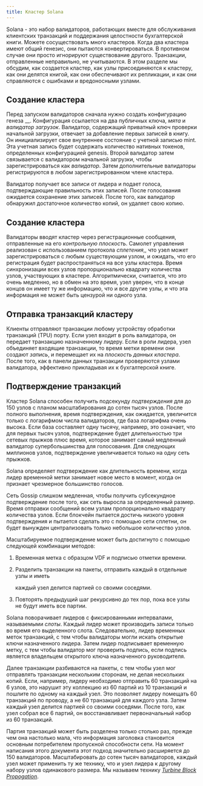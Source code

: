 ```yaml
---
title: Кластер Solana
---
```


Solana - это набор валидаторов, работающих вместе для обслуживания клиентских транзакций и поддержания целостности бухгалтерской книги. Можете сосуществовать много кластеров. Когда два кластера имеют общий генезис, они пытаются конвертироваться. В противном случае они просто игнорируют существование другого. Транзакции, отправленные неправильно, не учитываются. В этом разделе мы обсудим, как создается кластер, как узлы присоединяются к кластеру, как они делятся книгой, как они обеспечивают их репликации, и как они справляются с ошибками и вредоносными узлами.

## Создание кластера

Перед запуском валидаторов сначала нужно создать конфигурацию генеза __. Конфигурация ссылается на два публичных ключа, _мята_ и _валидатор загрузок_. Валидатор, содержащий приватный ключ проверки начальной загрузки, отвечает за добавление первых записей в книгу. Он инициализирует свое внутреннее состояние с учетной записью mint. Эта учетная запись будет содержать количество нативных токенов, определенных конфигурацией genesis. Второй валидатор затем связывается с валидатором начальной загрузки, чтобы зарегистрироваться как _валидатор_. Затем дополнительные валидаторы регистрируются в любом зарегистрированном члене кластера.

Валидатор получает все записи от лидера и подает голоса, подтверждающие правильность этих записей. После голосования ожидается сохранение этих записей. После того, как валидатор обнаружил достаточное количество копий, он удаляет свою копию.

## Создание кластера

Валидаторы вводят кластер через регистрационные сообщения, отправленные на его _контрольную плоскость_. Самолет управления реализован с использованием протокола _сплетения_,, что узел может зарегистрироваться с любым существующим узлом, и ожидать, что его регистрация будет распространяться на все узлы кластера. Время синхронизации всех узлов пропорционально квадрату количества узлов, участвующих в кластере. Алгоритмически, считается, что это очень медленно, но в обмен на это время, узел уверен, что в конце концов он имеет ту же информацию, что и все другие узлы, и что эта информация не может быть цензурой ни одного узла.

## Отправка транзакций кластеру

Клиенты отправляют транзакции любому устройству обработки транзакций \(TPU\) порту. Если узел входит в роль валидатора, он передает транзакцию назначенному лидеру. Если в роли лидера, узел объединяет входящие транзакции, то время метки времени они создают _запись_, и перемещает их на _плоскость данных кластера_. После того, как в панели данных транзакции проверяются узлами валидатора, эффективно прикладывая их к бухгалтерской книге.

## Подтверждение транзакций

Кластер Solana способен получить подсекунду _подтверждения_ для до 150 узлов с планом масштабирования до сотен тысяч узлов. После полного выполнения, время подтверждения, как ожидается, увеличится только с логарифмом числа валидаторов, где база логарифма очень высока. Если база составляет одну тысячу, например, это означает, что для первых тысяч узлов, подтверждение будет длительностью три сетевых прыжков плюс время, которое занимает самый медленный валидатор супербольшинства для голосования. Для следующих миллионов узлов, подтверждение увеличивается только на одну сеть прыжков.

Solana определяет подтверждение как длительность времени, когда лидер временной метки занимает новое место в момент, когда он признает чрезмерное большинство голосов.

Сеть Gossip слишком медленная, чтобы получить субсекундное подтверждение после того, как сеть выросла за определенный размер. Время отправки сообщений всем узлам пропорционально квадрату количества узлов. Если блокчейн пытается достичь низкого уровня подтверждения и пытается сделать это с помощью сети сплетни, он будет вынужден централизовать только небольшое количество узлов.

Масштабируемое подтверждение может быть достигнуто с помощью следующей комбинации методов:

1. Временная метка с образцом VDF и подписью отметки времени.
2. Разделить транзакции на пакеты, отправить каждый в отдельные узлы и иметь

   каждый узел делится партией со своими соседями.

3. Повторять предыдущий шаг рекурсивно до тех пор, пока все узлы не будут иметь все партии.

Solana поворачивает лидеров с фиксированными интервалами, называемыми _слоты_. Каждый лидер может производить записи только во время его выделенного слота. Следовательно, лидер временных меток транзакций, с тем чтобы валидаторы могли искать открытые ключи назначенного лидера. Затем лидер подписывает временную метку, с тем чтобы валидатор мог проверить подпись, если подпись является владельцем открытого ключа назначенного руководителя.

Далее транзакции разбиваются на пакеты, с тем чтобы узел мог отправлять транзакции нескольким сторонам, не делая нескольких копий. Если, например, лидеру необходимо отправить 60 транзакций на 6 узлов, это нарушит эту коллекцию из 60 партий из 10 транзакций и пошлите по одному на каждый узел. Это позволяет лидеру помещать 60 транзакций по проводу, а не 60 транзакций для каждого узла. Затем каждый узел делится партией со своими соседями. После того, как узел собрал все 6 партий, он восстанавливает первоначальный набор из 60 транзакций.

Партия транзакций может быть разделена только столько раз, прежде чем она настолько мала, что информация заголовка становится основным потребителем пропускной способности сети. На момент написания этого документа этот подход значительно расширяется до 150 валидаторов. Масштабировать до сотен тысяч валидаторов, каждый узел может применить ту же технику, что и узел лидера к другому набору узлов одинакового размера. Мы называем технику [_Turbine Block Propogation_](turbine-block-propagation.md).
